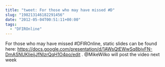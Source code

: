 ```yaml
---
title: "tweet: For those who may have missed #D"
slug: "198213146182291456"
date: "2012-05-04T00:51:11+00:00"
tags:
  - "DFIROnline"
---
```

For those who may have missed #DFIROnline, static slides can be found here: https://docs.google.com/presentation/d/1AWsQtEWwSq8bjvFN-DmASNUKIieijJfNIzrQqH1O4po/edit . @MikeWilko will post the video next week